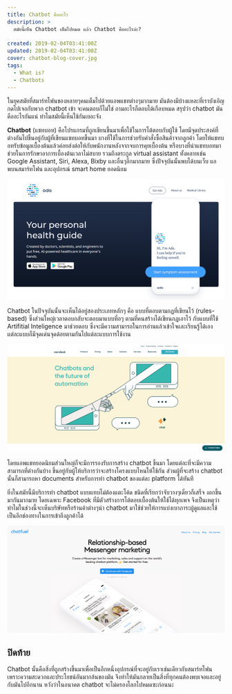 ```yaml
---
title: Chatbot คืออะไร
description: >
  สมัยนี้เห็น Chatbot เต็มไปหมด แล้ว Chatbot คืออะไรล่ะ?

created: 2019-02-04T03:41:00Z
updated: 2019-02-04T03:41:00Z
cover: chatbot-blog-cover.jpg
tags: 
  - What is?
  - Chatbots
---
```


ในยุคสมัยที่สมาร์ทโฟนของหลายๆคนเต็มไปด้วยแอพแชทต่างๆมากมาย มันต้องมีบ้างแหละที่เราบังเอิญกดไปเจอกับพวก chatbot เข้า จะคนตอบก็ไม่ใช่ ถามอะไรก็ตอบได้เกือบหมด สรุปว่า chatbot มันคืออะไรกันแน่ ทำไมสมัยนี้เห็นใช้กันเยอะจัง

**Chatbot** (แชทบอท) คือโปรแกรมที่ถูกเขียนขึ้นมาเพื่อใช้ในการโต้ตอบกับผู้ใช้ โดยมีจุดประสงค์ที่ต่างกันไปขึ้นอยู่กับผู้ที่เขียนแชทบอทขึ้นมา บางที่ใช้ในการช่วยรับคำสั่งซื้อสินค้าจากลูกค้า โดยให้แชทบอทรับข้อมูลเบื้องต้นแล้วค่อยส่งต่อให้กับพนักงานหลังจากจบการคุยเบื้องต้น หรือบางที่นำแชทบอทมาช่วยในการรักษาอาการเบื้องต้นเวลาไม่สบาย รวมถึงตระกูล virtual assistant ทั้งหลายเช่น Google Assistant, Siri, Alexa, Bixby และอื่นๆอีกมากมาย ซึ่งปัจจุบันนั้นพบได้บนเว็บ แอพบนสมาร์ทโฟน และอุปกรณ์ smart home ยอดนิยม

![อย่างของ Ada นี้ก็เหมือนการยกหมอทั้งโรงพยาบาลมาอยู่ในสมาร์ทโฟนเรา](./images/0_8S5E7t9qizFtUfA.png)

Chatbot ในปัจจุบันนั้นจะเห็นได้อยู่สองประเภทหลักๆ คือ แบบที่ตอบตามกฏที่เขียนไว้ (rules-based) ซึ่งส่วนใหญ่เวลาตอบกลับจะตอบมาแบบที่อๆ ตามที่คนสร้างได้เขียนกฏเอาไว้ กับแบบที่ใช้ Artifitial Inteligence มาช่วยตอบ ซึ่งจะมีความสามารถในการอ่านแล้วเข้าใจและเรียนรู้ได้เอง แต่ละแบบก็มีจุดเด่นจุดด้อยตามกันไปแต่ละแบบการใช้งาน

![ส่วนของ Zendesk ที่เป็นผู้ให้บริการ customer support ชั้นนำก็เอา AI chatbot มาช่วย](./images/0sZVYISj6k75SVlL3.png)

โดยแอพแชทยอดนิยมส่วนใหญ่ก็จะมีการรองรับการสร้าง chatbot ขึ้นมา โดยแต่ละที่จะมีความสามารถที่ต่างกันบ้าง ขึ้นอยู่กับผู้ให้บริการว่าจะสร้างโครงแบบไหนให้ใช้กัน ส่วนผู้ที่จะสร้าง chatbot นั้นก็สามารถหา documents สำหรับการทำ chatbot ของแต่ละ platform ได้ทันที

ยิ่งในสมัยนี้มีบริการทำ chatbot แบบแทบไม่ต้องแตะโค้ด ชนิดที่เรียกว่าจับวางๆเดี๋ยวก็เสร็จ งอกขึ้นมากันมากมาย โดยเฉพาะ Facebook ที่มีตัวสร้างการโต้ตอบเบื้องต้นให้ใช้ได้ทุกเพจ จึงเป็นเหตุว่าทำไมในช่วงนี้จะเห็นบริษัทหรือร้านค้าต่างๆนำ chatbot มาใช้ช่วยให้การแบ่งเบาภาระผู้ดูแลและใช้เป็นอีกช่องทางในการเข้าถึงลูกค้าได้

![สร้างได้ไม่ต้องโค้ด แค่ใช้ Chatfuel](./images/00aY7ZRSYsxEn9pL4.png)

## ปิดท้าย

Chatbot นั้นคือสิ่งที่ถูกสร้างขึ้นมาเพื่อเป็นอีกหนึ่งอุปกรณ์ที่จะอยู่กับเราเช่นเดียวกับสมาร์ทโฟน เพราะความสะดวกและประโยชน์อันมากล้นของมัน จึงทำให้มันกลายเป็นสิ่งที่ทุกคนต้องพบเจอและอยู่กับมันไปอีกนาน หวังว่าในอนาคต chatbot จะไม่ครองโลกไปหมดซะก่อนนะ
